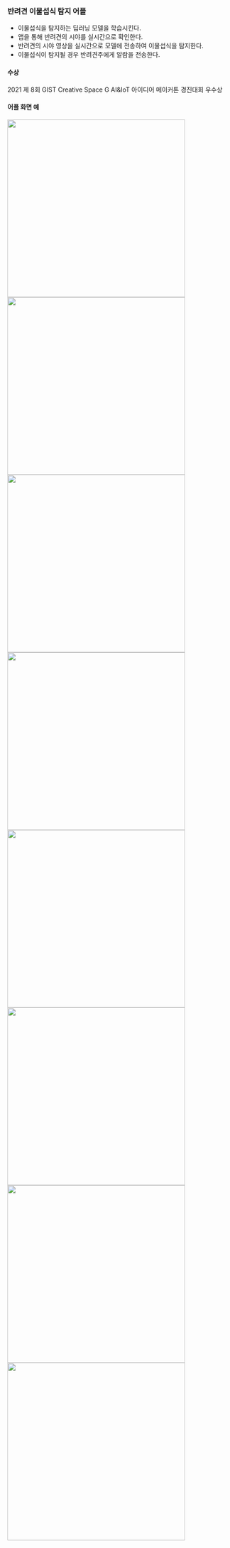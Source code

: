 ### 반려견 이물섭식 탐지 어플


- 이물섭식을 탐지하는 딥러닝 모델을 학습시킨다.
- 앱을 통해 반려견의 시야를 실시간으로 확인한다.
- 반려견의 시야 영상을 실시간으로 모델에 전송하여 이물섭식을 탐지한다.
- 이물섭식이 탐지될 경우 반려견주에게 알람을 전송한다.


#### 수상
2021 제 8회 GIST Creative Space G AI&IoT 아이디어 메이커톤 경진대회 우수상

#### 어플 화면 예
<img src = "https://github.com/yejincode/petviews/assets/69861207/44184004-8355-43d7-a010-7ae6e25513ba" width="400">
<img src = "https://github.com/yejincode/petviews/assets/69861207/7a9c4154-896c-4369-b3b3-dd2ebca4f878" width="400">
<img src = "https://github.com/yejincode/petviews/assets/69861207/706e804e-56f4-4ff0-9e14-f5aadc6645b1" width="400">
<img src = "https://github.com/yejincode/petviews/assets/69861207/69c2cae3-9086-4ddb-8b05-92ea680b01c9" width="400">
<img src = "https://github.com/yejincode/petviews/assets/69861207/2464caa1-3dd5-4fad-8961-57d7c8ff8386" width="400">
<img src = "https://github.com/yejincode/petviews/assets/69861207/1804c72e-154f-4495-8d5a-1aedda6bdc90" width="400">
<img src = "https://github.com/yejincode/petviews/assets/69861207/58011617-6fba-4929-9c8d-ec8a9f5741ec" width="400">
<img src = "https://github.com/yejincode/petviews/assets/69861207/c52adda8-ed85-4363-b037-78ad519f364e" width="400">
